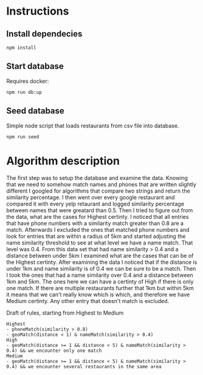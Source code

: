 # Instructions

## Install dependecies

```
npm install
```

## Start database

Requires docker:

```
npm run db:up
```

## Seed database

Simple node script that loads restaurants from csv file into database.

```
npm run seed
```

# Algorithm description

The first step was to setup the database and examine the data. Knowing that we need to somehow match names and phones that are written slightly different I googled for algorithms that compare two strings and return the similarity percentage. I then went over every google restaurant and compared it with every yelp retaurant and logged similarity percentage between names that were greatard than 0.5. Then I tried to figure out from the data, what are the cases for Highest certinty. I noticed that all entries that have phone numbers with a similarity match greater than 0.8 are a match. Afterwards I excluded the ones that matched phone numbers and look for entries that are within a radius of 5km and started adjusting the name similarity threshold to see at what level we have a name match. That level was 0.4. From this data set that had name similarity > 0.4 and a distance between under 5km I examined what are the cases that can be of the Highest certinty. After examining the data I noticed that if the distance is under 1km and name similarity is of 0.4 we can be sure to be a match. Then I took the ones that had a name similarity over 0.4 and a distance between 1km and 5km. The ones here we can have a certinty of High if there is only one match. If there are multiple restaurants further that 1km but within 5km it means that we can't really know which is which, and therefore we have Medium certinty. Any other entry that doesn't match is excluded.

Draft of rules, starting from Highest to Medium
```
Highest
- phoneMatch(similarity > 0.8)
- geoMatch(distance < 1) & nameMatch(similarity > 0.4)
High
- geoMatch(distance >= 1 && distance < 5) & nameMatch(similarity > 0.4) && we encounter only one match
Medium
- geoMatch(distance >= 1 && distance < 5) & nameMatch(similarity > 0.4) && we encounter several restaurants in the same area
```
